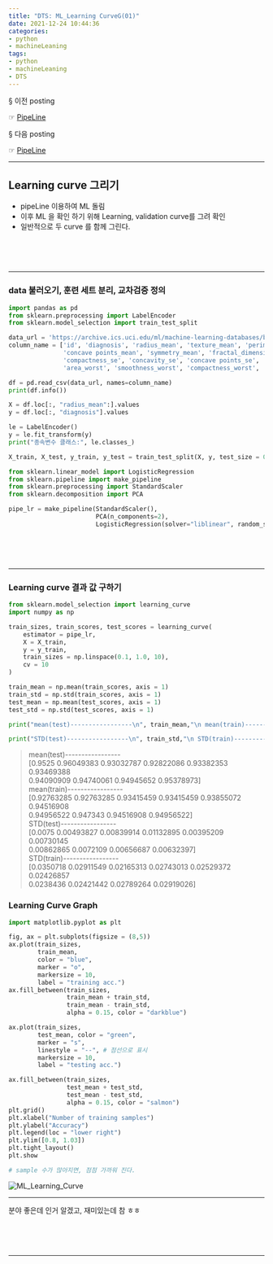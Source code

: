 ```yaml
---
title: "DTS: ML_Learning CurveG(01)"
date: 2021-12-24 10:44:36
categories:
- python
- machineLeaning
tags:
- python
- machineLeaning
- DTS
---
```


§ 이전 posting

☞ [PipeLine](https://yoonhwa-p.github.io/2021/12/22/python/DTS_PipeLine/)

§ 다음 posting

☞ [PipeLine](https://yoonhwa-p.github.io/2021/12/22/python/DTS_ValidationCurbeG(01)/)

---

## Learning curve 그리기 

- pipeLine 이용하여 ML 돌림
- 이후 ML 을 확인 하기 위해 Learning, validation curve를 그려 확인
- 일반적으로 두 curve 를 함께 그린다. 


<br><br><br>

---

### data 불러오기, 훈련 세트 분리, 교차검증 정의 

```python
import pandas as pd 
from sklearn.preprocessing import LabelEncoder
from sklearn.model_selection import train_test_split

data_url = 'https://archive.ics.uci.edu/ml/machine-learning-databases/breast-cancer-wisconsin/wdbc.data'
column_name = ['id', 'diagnosis', 'radius_mean', 'texture_mean', 'perimeter_mean', 'area_mean', 'smoothness_mean', 'compactness_mean', 'concavity_mean', 
               'concave points_mean', 'symmetry_mean', 'fractal_dimension_mean', 'radius_se', 'texture_se', 'perimeter_se', 'area_se', 'smoothness_se', 
               'compactness_se', 'concavity_se', 'concave points_se', 'symmetry_se', 'fractal_dimension_se', 'radius_worst', 'texture_worst', 'perimeter_worst', 
               'area_worst', 'smoothness_worst', 'compactness_worst', 'concavity_worst', 'concave points_worst', 'symmetry_worst', 'fractal_dimension_worst']

df = pd.read_csv(data_url, names=column_name)
print(df.info())

X = df.loc[:, "radius_mean":].values
y = df.loc[:, "diagnosis"].values

le = LabelEncoder()
y = le.fit_transform(y)
print("종속변수 클래스:", le.classes_)

X_train, X_test, y_train, y_test = train_test_split(X, y, test_size = 0.20, stratify = y, random_state=1)

from sklearn.linear_model import LogisticRegression
from sklearn.pipeline import make_pipeline
from sklearn.preprocessing import StandardScaler
from sklearn.decomposition import PCA

pipe_lr = make_pipeline(StandardScaler(), 
                        PCA(n_components=2), 
                        LogisticRegression(solver="liblinear", random_state=1))

```

<br><br><br>

---

### Learning curve 결과 값 구하기 

```python
from sklearn.model_selection import learning_curve
import numpy as np

train_sizes, train_scores, test_scores = learning_curve(
    estimator = pipe_lr, 
    X = X_train, 
    y = y_train, 
    train_sizes = np.linspace(0.1, 1.0, 10), 
    cv = 10
)

train_mean = np.mean(train_scores, axis = 1)
train_std = np.std(train_scores, axis = 1)
test_mean = np.mean(test_scores, axis = 1)
test_std = np.std(test_scores, axis = 1)

print("mean(test)-----------------\n", train_mean,"\n mean(train)-----------------\n",test_mean )

print("STD(test)-----------------\n", train_std,"\n STD(train)-----------------\n",test_std )
```

>mean(test)-----------------  
 [0.9525     0.96049383 0.93032787 0.92822086 0.93382353 0.93469388  
 0.94090909 0.94740061 0.94945652 0.95378973]   
 mean(train)-----------------  
 [0.92763285 0.92763285 0.93415459 0.93415459 0.93855072 0.94516908  
 0.94956522 0.947343   0.94516908 0.94956522]  
STD(test)-----------------  
 [0.0075     0.00493827 0.00839914 0.01132895 0.00395209 0.00730145  
 0.00862865 0.0072109  0.00656687 0.00632397]   
 STD(train)-----------------  
 [0.0350718  0.02911549 0.02165313 0.02743013 0.02529372 0.02426857  
 0.0238436  0.02421442 0.02789264 0.02919026]  
> 



### Learning Curve Graph

```python
import matplotlib.pyplot as plt

fig, ax = plt.subplots(figsize = (8,5))
ax.plot(train_sizes, 
        train_mean, 
        color = "blue", 
        marker = "o", 
        markersize = 10, 
        label = "training acc.")
ax.fill_between(train_sizes, 
                train_mean + train_std, 
                train_mean - train_std, 
                alpha = 0.15, color = "darkblue")

ax.plot(train_sizes,
        test_mean, color = "green",
        marker = "s",
        linestyle = "--", # 점선으로 표시
        markersize = 10,
        label = "testing acc.")

ax.fill_between(train_sizes, 
                test_mean + test_std, 
                test_mean - test_std, 
                alpha = 0.15, color = "salmon")
plt.grid()
plt.xlabel("Number of training samples")
plt.ylabel("Accuracy")
plt.legend(loc = "lower right")
plt.ylim([0.8, 1.03])
plt.tight_layout()
plt.show

# sample 수가 많아지면, 점점 가까워 진다. 
```


![ML_Learning_Curve](/../../imeges/python/ML_Learning_Curve.png)


---

분야 좋은데 인거 알겠고, 재미있는데 참 ㅎㅎ 

<br><br><br>


---
